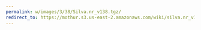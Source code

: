 ```yaml
---
permalink: w/images/3/38/Silva.nr_v138.tgz/
redirect_to: https://mothur.s3.us-east-2.amazonaws.com/wiki/silva.nr_v138.tgz
---
```


